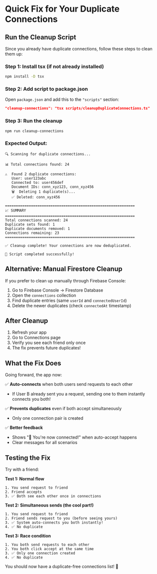 # Quick Fix for Your Duplicate Connections

## Run the Cleanup Script

Since you already have duplicate connections, follow these steps to clean them up:

### Step 1: Install tsx (if not already installed)
```bash
npm install -D tsx
```

### Step 2: Add script to package.json

Open `package.json` and add this to the `"scripts"` section:

```json
"cleanup-connections": "tsx scripts/cleanupDuplicateConnections.ts"
```

### Step 3: Run the cleanup
```bash
npm run cleanup-connections
```

### Expected Output:
```
🔍 Scanning for duplicate connections...

📊 Total connections found: 24

⚠️  Found 2 duplicate connections:
   User: user123abc
   Connected to: user456def
   Document IDs: conn_xyz123, conn_xyz456
   🗑️  Deleting 1 duplicate(s)...
   ✅ Deleted: conn_xyz456

============================================================
📈 SUMMARY
============================================================
Total connections scanned: 24
Duplicate sets found: 1
Duplicate documents removed: 1
Connections remaining: 23
============================================================

✅ Cleanup complete! Your connections are now deduplicated.

🎉 Script completed successfully!
```

## Alternative: Manual Firestore Cleanup

If you prefer to clean up manually through Firebase Console:

1. Go to Firebase Console → Firestore Database
2. Open the `connections` collection
3. Find duplicate entries (same `userId` and `connectedUserId`)
4. Delete the newer duplicates (check `connectedAt` timestamp)

## After Cleanup

1. Refresh your app
2. Go to Connections page
3. Verify you see each friend only once
4. The fix prevents future duplicates!

## What the Fix Does

Going forward, the app now:

✅ **Auto-connects** when both users send requests to each other
- If User B already sent you a request, sending one to them instantly connects you both!

✅ **Prevents duplicates** even if both accept simultaneously
- Only one connection pair is created

✅ **Better feedback**
- Shows "🎉 You're now connected!" when auto-accept happens
- Clear messages for all scenarios

## Testing the Fix

Try with a friend:

**Test 1: Normal flow**
```
1. You send request to friend
2. Friend accepts
3. ✅ Both see each other once in connections
```

**Test 2: Simultaneous sends (the cool part!)**
```
1. You send request to friend
2. Friend sends request to you (before seeing yours)
3. ✅ System auto-connects you both instantly!
4. ✅ No duplicate
```

**Test 3: Race condition**
```
1. You both send requests to each other
2. You both click accept at the same time
3. ✅ Only one connection created
4. ✅ No duplicate
```

You should now have a duplicate-free connections list! 🎉
